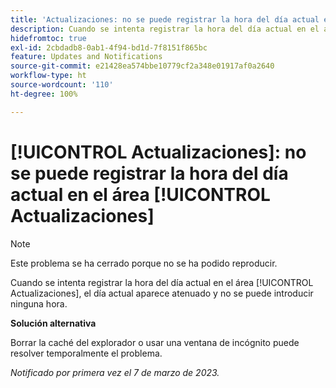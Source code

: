 ```yaml
---
title: 'Actualizaciones: no se puede registrar la hora del día actual en el área Actualizaciones'
description: Cuando se intenta registrar la hora del día actual en el área Actualizaciones, el día actual aparece atenuado y no se puede introducir ninguna hora.
hidefromtoc: true
exl-id: 2cbdadb8-0ab1-4f94-bd1d-7f8151f865bc
feature: Updates and Notifications
source-git-commit: e21428ea574bbe10779cf2a348e01917af0a2640
workflow-type: ht
source-wordcount: '110'
ht-degree: 100%

---
```


# [!UICONTROL Actualizaciones]: no se puede registrar la hora del día actual en el área [!UICONTROL Actualizaciones]

>[!NOTE]
>
>Este problema se ha cerrado porque no se ha podido reproducir.

Cuando se intenta registrar la hora del día actual en el área [!UICONTROL Actualizaciones], el día actual aparece atenuado y no se puede introducir ninguna hora.

**Solución alternativa**

Borrar la caché del explorador o usar una ventana de incógnito puede resolver temporalmente el problema.

_Notificado por primera vez el 7 de marzo de 2023._
